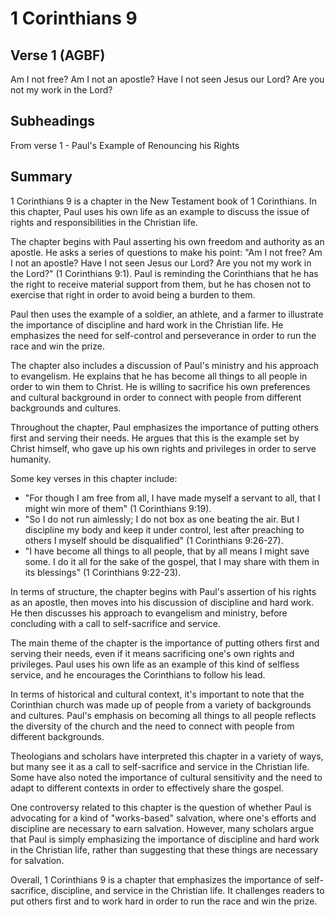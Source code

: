 # 1 Corinthians 9

## Verse 1 (AGBF)

Am I not free? Am I not an apostle? Have I not seen Jesus our Lord? Are you not my work in the Lord?

## Subheadings

From verse 1 - Paul's Example of Renouncing his Rights

## Summary

1 Corinthians 9 is a chapter in the New Testament book of 1 Corinthians. In this chapter, Paul uses his own life as an example to discuss the issue of rights and responsibilities in the Christian life. 

The chapter begins with Paul asserting his own freedom and authority as an apostle. He asks a series of questions to make his point: "Am I not free? Am I not an apostle? Have I not seen Jesus our Lord? Are you not my work in the Lord?" (1 Corinthians 9:1). Paul is reminding the Corinthians that he has the right to receive material support from them, but he has chosen not to exercise that right in order to avoid being a burden to them. 

Paul then uses the example of a soldier, an athlete, and a farmer to illustrate the importance of discipline and hard work in the Christian life. He emphasizes the need for self-control and perseverance in order to run the race and win the prize. 

The chapter also includes a discussion of Paul's ministry and his approach to evangelism. He explains that he has become all things to all people in order to win them to Christ. He is willing to sacrifice his own preferences and cultural background in order to connect with people from different backgrounds and cultures. 

Throughout the chapter, Paul emphasizes the importance of putting others first and serving their needs. He argues that this is the example set by Christ himself, who gave up his own rights and privileges in order to serve humanity. 

Some key verses in this chapter include: 
- "For though I am free from all, I have made myself a servant to all, that I might win more of them" (1 Corinthians 9:19).
- "So I do not run aimlessly; I do not box as one beating the air. But I discipline my body and keep it under control, lest after preaching to others I myself should be disqualified" (1 Corinthians 9:26-27).
- "I have become all things to all people, that by all means I might save some. I do it all for the sake of the gospel, that I may share with them in its blessings" (1 Corinthians 9:22-23).

In terms of structure, the chapter begins with Paul's assertion of his rights as an apostle, then moves into his discussion of discipline and hard work. He then discusses his approach to evangelism and ministry, before concluding with a call to self-sacrifice and service. 

The main theme of the chapter is the importance of putting others first and serving their needs, even if it means sacrificing one's own rights and privileges. Paul uses his own life as an example of this kind of selfless service, and he encourages the Corinthians to follow his lead. 

In terms of historical and cultural context, it's important to note that the Corinthian church was made up of people from a variety of backgrounds and cultures. Paul's emphasis on becoming all things to all people reflects the diversity of the church and the need to connect with people from different backgrounds. 

Theologians and scholars have interpreted this chapter in a variety of ways, but many see it as a call to self-sacrifice and service in the Christian life. Some have also noted the importance of cultural sensitivity and the need to adapt to different contexts in order to effectively share the gospel. 

One controversy related to this chapter is the question of whether Paul is advocating for a kind of "works-based" salvation, where one's efforts and discipline are necessary to earn salvation. However, many scholars argue that Paul is simply emphasizing the importance of discipline and hard work in the Christian life, rather than suggesting that these things are necessary for salvation. 

Overall, 1 Corinthians 9 is a chapter that emphasizes the importance of self-sacrifice, discipline, and service in the Christian life. It challenges readers to put others first and to work hard in order to run the race and win the prize.